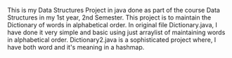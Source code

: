 This is my Data Structures Project in java done as part of the course Data Structures in my 1st year, 2nd Semester.
This project is to maintain the Dictionary of words in alphabetical order. 
In original file Dictionary.java, I have done it very simple and basic using just arraylist of maintaining words in 
alphabetical order.
Dictionary2.java is a sophisticated project where, I have both word and it's meaning in a hashmap.
